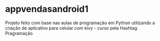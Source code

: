 # appvendasandroid1
Projeto feito com base nas aulas de programação em Python utilizando a criação de aplicativo para celular com kivy  - curso pela Hashtag Pragramação
